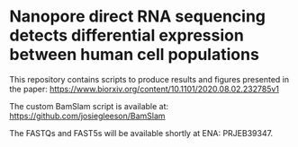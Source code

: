 # Nanopore direct RNA sequencing detects differential expression between human cell populations  

This repository contains scripts to produce results and figures presented in the paper: https://www.biorxiv.org/content/10.1101/2020.08.02.232785v1
<br>

The custom BamSlam script is available at: https://github.com/josiegleeson/BamSlam
<br>

The FASTQs and FAST5s will be available shortly at ENA: PRJEB39347.


